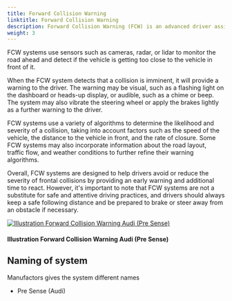 ```yaml
---
title: Forward Collision Warning
linktitle: Forward Collision Warning
description: Forward Collision Warning (FCW) is an advanced driver assistance system that is designed to help drivers avoid or mitigate frontal collisions.
weight: 3
---
```

<!-- markdownlint-disable MD033 -->

FCW systems use sensors such as cameras, radar, or lidar to monitor the road ahead and detect if the vehicle is getting too close to the vehicle in front of it.

When the FCW system detects that a collision is imminent, it will provide a warning to the driver. The warning may be visual, such as a flashing light on the dashboard or heads-up display, or audible, such as a chime or beep. The system may also vibrate the steering wheel or apply the brakes lightly as a further warning to the driver.

FCW systems use a variety of algorithms to determine the likelihood and severity of a collision, taking into account factors such as the speed of the vehicle, the distance to the vehicle in front, and the rate of closure. Some FCW systems may also incorporate information about the road layout, traffic flow, and weather conditions to further refine their warning algorithms.

Overall, FCW systems are designed to help drivers avoid or reduce the severity of frontal collisions by providing an early warning and additional time to react. However, it's important to note that FCW systems are not a substitute for safe and attentive driving practices, and drivers should always keep a safe following distance and be prepared to brake or steer away from an obstacle if necessary.

<figur>
    <a href="https://media.evkx.net/multimedia/technology/driverassistance/forwardcollisionwarning/illustration.jpg">
        <img src="https://media.evkx.net/multimedia/technology/driverassistance/forwardcollisionwarning/illustration_st.jpg" alt="Illustration Forward Collision Warning Audi (Pre Sense)" title="Illustration Forward Collision Warning Audi (Pre Sense)">
    </a>
    <figcaption><h4>Illustration Forward Collision Warning Audi (Pre Sense)</h4></figcaption>
</figur>


## Naming of system

Manufactors gives the system different names

- Pre Sense (Audi)